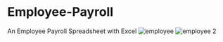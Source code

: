 # Employee-Payroll
An Employee Payroll Spreadsheet with Excel
![employee](https://user-images.githubusercontent.com/96666563/151152884-79ac6723-60b9-446d-99e0-a6e402a48181.png)
![employee 2](https://user-images.githubusercontent.com/96666563/151152880-7b4673bf-d867-42eb-b8ff-8a87475f922f.png)


